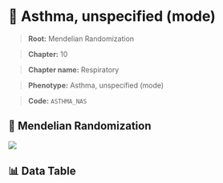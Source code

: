 # 🧪 Asthma, unspecified (mode)

> **Root:** Mendelian Randomization

> **Chapter:** 10  

> **Chapter name:** Respiratory

> **Phenotype:** Asthma, unspecified (mode)  

> **Code:** `ASTHMA_NAS`

## 🧬 Mendelian Randomization  

<img src="/MR/Figures/Forward/ASTHMA_NAS.png"/>

## 📊 Data Table

<CsvTableMRF src="/MR/Data/Forward/ASTHMA_NAS.csv"/>
